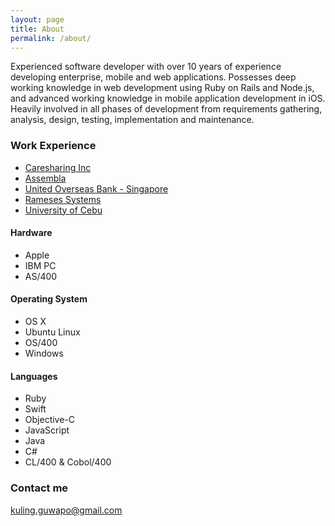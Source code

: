 ```yaml
---
layout: page
title: About
permalink: /about/
---
```


Experienced software developer with over 10 years of experience developing enterprise, mobile and web applications. Possesses deep working knowledge in web development using Ruby on Rails and Node.js, and advanced working knowledge in mobile application development in iOS. Heavily involved in all phases of development from requirements gathering, analysis, design, testing, implementation and maintenance.

### Work Experience

* [Caresharing Inc](www.caresharing.com)
* [Assembla](www.assembla.com)
* [United Overseas Bank - Singapore](uob.com.sg)
* [Rameses Systems](www.ramesesinc.com)
* [University of Cebu](uc.edu.ph)

#### Hardware
* Apple
* IBM PC
* AS/400

#### Operating System
* OS X
* Ubuntu Linux
* OS/400
* Windows

#### Languages
* Ruby
* Swift
* Objective-C
* JavaScript
* Java
* C#
* CL/400 & Cobol/400

### Contact me

[kuling.guwapo@gmail.com](mailto:kuling.guwapo@gmail.com)
